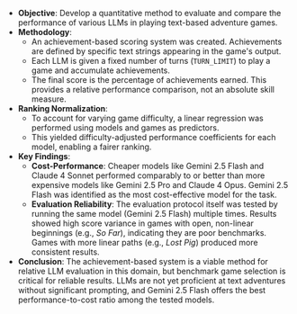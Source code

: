 *   **Objective**: Develop a quantitative method to evaluate and compare the performance of various LLMs in playing text-based adventure games.
*   **Methodology**:
    *   An achievement-based scoring system was created. Achievements are defined by specific text strings appearing in the game's output.
    *   Each LLM is given a fixed number of turns (`TURN_LIMIT`) to play a game and accumulate achievements.
    *   The final score is the percentage of achievements earned. This provides a relative performance comparison, not an absolute skill measure.
*   **Ranking Normalization**:
    *   To account for varying game difficulty, a linear regression was performed using models and games as predictors.
    *   This yielded difficulty-adjusted performance coefficients for each model, enabling a fairer ranking.
*   **Key Findings**:
    *   **Cost-Performance**: Cheaper models like Gemini 2.5 Flash and Claude 4 Sonnet performed comparably to or better than more expensive models like Gemini 2.5 Pro and Claude 4 Opus. Gemini 2.5 Flash was identified as the most cost-effective model for the task.
    *   **Evaluation Reliability**: The evaluation protocol itself was tested by running the same model (Gemini 2.5 Flash) multiple times. Results showed high score variance in games with open, non-linear beginnings (e.g., *So Far*), indicating they are poor benchmarks. Games with more linear paths (e.g., *Lost Pig*) produced more consistent results.
*   **Conclusion**: The achievement-based system is a viable method for relative LLM evaluation in this domain, but benchmark game selection is critical for reliable results. LLMs are not yet proficient at text adventures without significant prompting, and Gemini 2.5 Flash offers the best performance-to-cost ratio among the tested models.
